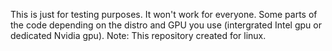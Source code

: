 This is just for testing purposes. It won't work for everyone. Some parts of the code depending on the distro and GPU you use (intergrated Intel gpu or dedicated Nvidia gpu).
Note: This repository created for linux.
